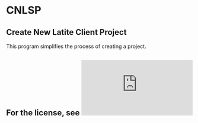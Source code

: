 # CNLSP
## Create New Latite Client Project

This program simplifies the process of creating a project.

## For the license, see ![LICENSE.md](https://github.com/Plextora/CNLSP/blob/master/LICENSE.md)

